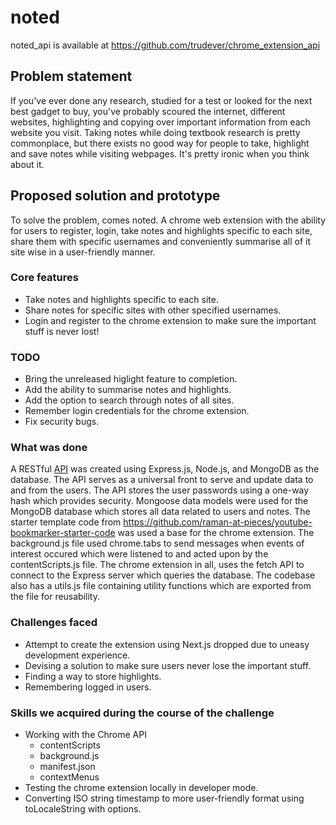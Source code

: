 # noted

noted_api is available at https://github.com/trudever/chrome_extension_api

## Problem statement

If you've ever done any research, studied for a test or looked for the next best gadget to buy, you've probably scoured the internet, different websites, highlighting and copying over important information from each website you visit. Taking notes while doing textbook research is pretty commonplace, but there exists no good way for people to take, highlight and save notes while visiting webpages. It's pretty ironic when you think about it.

## Proposed solution and prototype

To solve the problem, comes noted. A chrome web extension with the ability for users to register, login, take notes and highlights specific to each site, share them with specific usernames and conveniently summarise all of it site wise in a user-friendly manner.

### Core features

- Take notes and highlights specific to each site.
- Share notes for specific sites with other specified usernames.
- Login and register to the chrome extension to make sure the important stuff is never lost!

### TODO

- Bring the unreleased higlight feature to completion.
- Add the ability to summarise notes and highlights.
- Add the option to search through notes of all sites.
- Remember login credentials for the chrome extension.
- Fix security bugs.

### What was done

A RESTful [API](https://github.com/trudever/chrome_extension_api) was created using Express.js, Node.js, and MongoDB as the database. The API serves as a universal front to serve and update data to and from the users. The API stores the user passwords using a one-way hash which provides security. Mongoose data models were used for the MongoDB database which stores all data related to users and notes. The starter template code from https://github.com/raman-at-pieces/youtube-bookmarker-starter-code was used a base for the chrome extension. The background.js file used chrome.tabs to send messages when events of interest occured which were listened to and acted upon by the contentScripts.js file. The chrome extension in all, uses the fetch API to connect to the Express server which queries the database. The codebase also has a utils.js file containing utility functions which are exported from the file for reusability. 

### Challenges faced

- Attempt to create the extension using Next.js dropped due to uneasy development experience.
- Devising a solution to make sure users never lose the important stuff.
- Finding a way to store highlights.
- Remembering logged in users.

### Skills we acquired during the course of the challenge

- Working with the Chrome API
  - contentScripts
  - background.js
  - manifest.json
  - contextMenus
- Testing the chrome extension locally in developer mode.
- Converting ISO string timestamp to more user-friendly format using toLocaleString with options.
 



